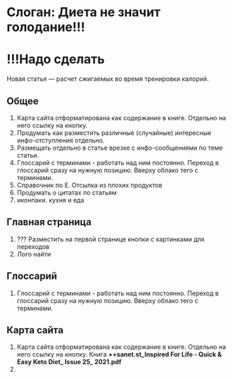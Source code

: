 # Слоган:  Диета не значит голодание!!!

# !!!Надо сделать

Новая статья — расчет сжигаемых во время тренировки калорий.



## Общее

1. Карта сайта отформатирована как содержание в книге. Отдельно на него ссылку на кнопку.
2. Продумать как разместить различные (случайные) интересные инфо-отступления отдельно.
3. Размещать отдельно в статье врезке с инфо-сообщениями по теме статьи.
4. Глоссарий с терминами - работать над ним постоянно. Переход в глоссарий сразу на нужную позицию. Вверху облако тего с терминами.
4. Справочник по Е. Отсылка из плохих продуктов
4. Продумать о цитатах по статьям
4. иконпаки. кухня и еда



## Главная страница

1. ??? Разместить на первой странице кнопки с картинками для переходов
1. Лого найти



## Глоссарий

1. Глоссарий с терминами - работать над ним постоянно. Переход в глоссарий сразу на нужную позицию. Вверху облако тего с терминами.



## Карта сайта

1. Карта сайта отформатирована как содержание в книге. Отдельно на него ссылку на кнопку. Книга **++sanet.st_Inspired For Life - Quick & Easy Keto Diet_ Issue 25_ 2021.pdf**
2. 
